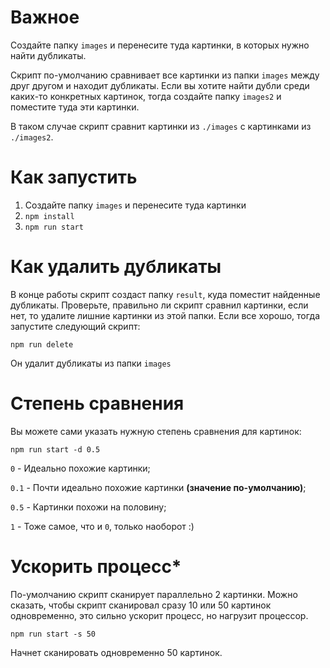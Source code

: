 # Важное

Создайте папку `images` и перенесите туда картинки, в которых нужно найти дубликаты.

Скрипт по-умолчанию сравнивает все картинки из папки `images` между друг другом и находит дубликаты.
Если вы хотите найти дубли среди каких-то конкретных картинок, тогда создайте папку `images2`
и поместите туда эти картинки.

В таком случае скрипт сравнит картинки из  `./images` с картинками из `./images2`.

# Как запустить

1. Создайте папку `images` и перенесите туда картинки
1. `npm install`
2. `npm run start`

# Как удалить дубликаты

В конце работы скрипт создаст папку `result`, куда поместит найденные дубликаты.
Проверьте, правильно ли скрипт сравнил картинки, если нет, то удалите лишние картинки из этой папки.
Если все хорошо, тогда запустите следующий скрипт:

`npm run delete`

Он удалит дубликаты из папки `images`

# Степень сравнения

Вы можете сами указать нужную степень сравнения для картинок:

`npm run start -d 0.5`

`0` - Идеально похожие картинки;

`0.1` - Почти идеально похожие картинки **(значение по-умолчанию)**;

`0.5` - Картинки похожи на половину;

`1` - Тоже самое, что и `0`, только наоборот :)

# Ускорить процесс*

По-умолчанию скрипт сканирует параллельно 2 картинки.
Можно сказать, чтобы скрипт сканировал сразу 10 или 50 картинок одновременно,
это сильно ускорит процесс, но нагрузит процессор.

`npm run start -s 50`

Начнет сканировать одновременно 50 картинок.